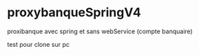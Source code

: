 # proxybanqueSpringV4
proxibanque avec spring et sans webService (compte banquaire)

test pour clone sur pc
